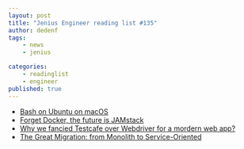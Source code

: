 ```yaml
---
layout: post
title: "Jenius Engineer reading list #135"
author: dedenf
tags:
    - news
    - jenius

categories:
    - readinglist
    - engineer
published: true
---
```


- [Bash on Ubuntu on macOS](https://github.com/linux-noah/noah)
- [Forget Docker, the future is JAMstack](https://hackernoon.com/forget-docker-the-future-is-jamstack-aae5bcaf4616)
- [Why we fancied Testcafe over Webdriver for a mordern web app?](https://blog.imaginea.com/why-we-fancied-testcafe-over-webdriver/)
- [The Great Migration: from Monolith to Service-Oriented](https://www.infoq.com/presentations/airbnb-soa-migration)
